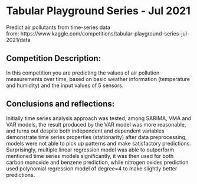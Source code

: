 <H1> Tabular Playground Series - Jul 2021 </H1>
  Predict air pollutants from time-series data<br>
  from: https://www.kaggle.com/competitions/tabular-playground-series-jul-2021/data
  
<H2> Competition Description: </H2>
In this competition you are predicting the values of air pollution measurements over time, based on basic weather information (temperature and humidity) and the input values of 5 sensors.


<H2> Conclusions and reflections: </H2>
Initially time series analysis approach was tested, among SARIMA, VMA and VAR models, the result produced by the VAR model was more reasonable, and turns out despite both independent and dependent variables demonstrate time series properties (stationarity) after data preprocessing, models were not able to pick up patterns and make satisfactory predictions. Surprisingly, multiple linear regression model was able to outperform mentioned time series models significantly, it was then used for both carbon monoxide and benzene prediction, while nitrogen oxides prediction used polynomial regression model of degree=4 to make slightly better predictions.
